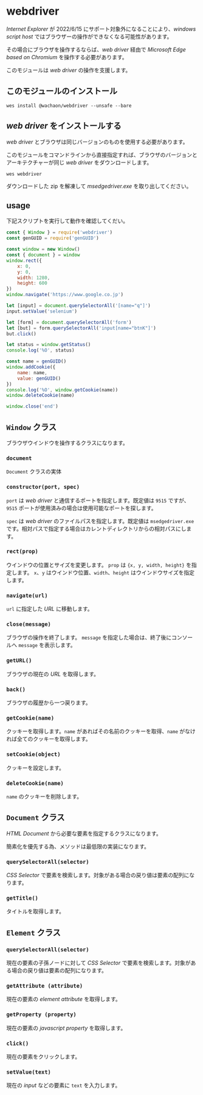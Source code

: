 # webdriver
*Internet Explorer* が 2022/6/15 にサポート対象外になることにより、*windows script host* ではブラウザーの操作ができなくなる可能性があります。

その場合にブラウザを操作するならば、*web driver* 経由で *Microsoft Edge based on Chromium* を操作する必要があります。

このモジュールは *web driver* の操作を支援します。

## このモジュールのインストール

```shell
wes install @wachaon/webdriver --unsafe --bare
```

## *web driver* をインストールする

*web driver* とブラウザは同じバージョンのものを使用する必要があります。

このモジュールをコマンドラインから直接指定すれば、ブラウザのバージョンとアーキテクチャーが同じ *web driver* をダウンロードします。

```shell
wes webdriver
```

ダウンロードした zip を解凍して *msedgedriver.exe* を取り出してください。

## usage

下記スクリプトを実行して動作を確認してくだい。

```javascript
const { Window } = require('webdriver')
const genGUID = require('genGUID')

const window = new Window()
const { document } = window
window.rect({
    x: 0,
    y: 0,
    width: 1280,
    height: 600
})
window.navigate('https://www.google.co.jp')

let [input] = document.querySelectorAll('[name="q"]')
input.setValue('selenium')

let [form] = document.querySelectorAll('form')
let [but] = form.querySelectorAll('input[name="btnK"]')
but.click()

let status = window.getStatus()
console.log('%O', status)

const name = genGUID()
window.addCookie({
    name: name,
    value: genGUID()
})
console.log('%O', window.getCookie(name))
window.deleteCookie(name)

window.close('end')
```

## `Window` クラス

ブラウザウインドウを操作するクラスになります。

### `document`

`Document` クラスの実体

### `constructor(port, spec)`

`port` は *web driver* と通信するポートを指定します。既定値は `9515` ですが、`9515` ポートが使用済みの場合は使用可能なポートを探します。

`spec` は *web driver* のファイルパスを指定します。既定値は `msedgedriver.exe` です。相対パスで指定する場合はカレントディレクトリからの相対パスにします。

### `rect(prop)`

ウインドウの位置とサイズを変更します。
`prop` は `{x, y, width, height}` を指定します。 `x`、`y` はウインドウ位置、`width`、`height` はウインドウサイズを指定します。

### `navigate(url)`

`url` に指定した *URL* に移動します。

### `close(message)`

ブラウザの操作を終了します。
`message` を指定した場合は、終了後にコンソールへ `message` を表示します。

### `getURL()`

ブラウザの現在の *URL* を取得します。

### `back()`

ブラウザの履歴から一つ戻ります。

### `getCookie(name)`

クッキーを取得します。`name` があればその名前のクッキーを取得、`name` がなければ全てのクッキーを取得します。

### `setCookie(object)`

クッキーを設定します。

### `deleteCookie(name)`

`name` のクッキーを削除します。

## `Document` クラス

*HTML Document* から必要な要素を指定するクラスになります。

簡素化を優先する為、メソッドは最低限の実装になります。

### `querySelectorAll(selector)`

*CSS Selector* で要素を検索します。対象がある場合の戻り値は要素の配列になります。

### `getTitle()`

タイトルを取得します。

## `Element` クラス

### `querySelectorAll(selector)`

現在の要素の子孫ノードに対して *CSS Selector* で要素を検索します。対象がある場合の戻り値は要素の配列になります。

### `getAttribute (attribute)`

現在の要素の *element attribute* を取得します。

### `getProperty (property)`

現在の要素の *javascript property* を取得します。

### `click()`

現在の要素をクリックします。

### `setValue(text)`

現在の *input* などの要素に `text` を入力します。